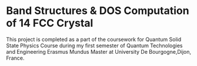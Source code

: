 # Band Structures & DOS Computation of 14 FCC Crystal
This project is completed as a part of the coursework for Quantum Solid State Physics Course during my first semester of Quantum Technologies and Engineering Erasmus Mundus Master at University De Bourgogne,Dijon, France. 

